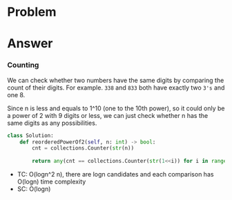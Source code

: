 # Problem
# Answer
### Counting
We can check whether two numbers have the same digits by comparing the count of their digits. For example. `338` and `833` both have exactly two `3's` and one 8.

Since n is less and equals to 1^10 (one to the 10th power), so it could only be a power of 2 with 9 digits or less, we can just check whether n has the same digits as any possibilities.
```python
class Solution:
    def reorderedPowerOf2(self, n: int) -> bool:
        cnt = collections.Counter(str(n))
        
        return any(cnt == collections.Counter(str(1<<i)) for i in range(31))
```
- TC: O(logn^2 n), there are logn candidates and each comparison has O(logn) time complexity
- SC: O(logn)